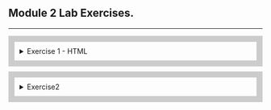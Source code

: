 ## Module 2 Lab Exercises.

---
<div style="border: 12px solid #ccc; padding: 10px; margin-bottom: 10px;">
  <details>
    <summary>Exercise 1 - HTML</summary>
    <ul>
      <!-- SECTION I -->
      <details>
        <summary>Template and Live Server</summary>
        <ul>
          <li>
            Open the src folder in VS code and take a look at the template HTML files.
          </li>
          <li>
            With index.html opened, start the Live Server extension by clicking the Go Live button in the bottom
            right-hand corner of VS Code.
          </li>
          <li>
            This should open http://127.0.0.1:5500/index.html in your browser.
            <ol>
              <li>
                Change the above URL to load the form.html page, and then click the Home link to go back to index.
              </li>
            </ol>
          </li>
        </ul>
        <img alt="Exercise 1 - Template and Live Server" src="/Lab Screenshots/Exercise1/Exercise1-1.gif">
      </details>
      <!-- SECTION II -->
      <details>
        <summary>HTML Elements - Metadata</summary>
        <ul>
          <li>
            Add a title using the HTML title tag.
          </li>
          <li>
            Add metatags using HTML
            <meta> tags for the following 5 items:
            <ul>
              <li>charset</li>
              <li>description</li>
              <li>keywords</li>
              <li>author</li>
              <li>viewport</li>
            </ul>
          </li>
        </ul>
        <img alt="Exercise 1 - HTML Elements - Metadata" src="/Lab Screenshots/Exercise1/Exercise1-2.png">
      </details>
      <!-- SECTION III -->
      <details>
        <summary>HTML Elements- div, span, p, pre, ul, li, ol, article</summary>
        <ul>
          <li>
            Add 3 divs next to each other at the beginning of the body section and put some distinctive content into
            each of the divs.
          </li>
          <li>
            Below the divs, add 3 spans next to each other and put some distinctive content into each span. Observe the
            difference between block and inline elements in the browser.
          </li>
          <li>
            Below, add p and pre tags into your HTML body using the below contents:
            <pre>
"&lt;p&gt;
p represents paragraph without preserving spacing
&lt;/p&gt;
&lt;pre&gt;
Text in a pre element
is displayed in a fixed-width
font, and it preserves
both spaces and
line breaks
&lt;/pre&gt;"
            </pre>
          </li>
          <li>
            Add an unordered list of 4 items to your page using ul and li tags.
          </li>
          <li>
            Add an ordered list of 3 items to your page using ol and li tags.
          </li>
          <li>
            Add a nested list of 2 items inside the last item of either the unordered or ordered list above.
          </li>
          <li>
            Wrap all the elements you've created so far with an article tag.
          </li>
          <li>
            Add a page headline - add an h1 tag above your article with any content, e.g. "My HTML learning journey".
          </li>
          <li>
            Add an article headline - add an h2 tag within the article tag with any content, e.g.
            "Learning elements - div, span, p, pre, ul, li, ol, article". Consider the difference between the page headline and article headline.
          </li>
        </ul>
        <img alt="Exercise 1 - HTML Elements - div, span, p, pre, ul, li, ol, article - 1" src="/Lab Screenshots/Exercise1/Exercise1-3-1,2,3,4,5,6,7,8,9-1.png">
        <img alt="Exercise 1 - HTML Elements - div, span, p, pre, ul, li, ol, article - 2" src="/Lab Screenshots/Exercise1/Exercise1-3-1,2,3,4,5,6,7,8,9-2.png">
      </details>
      <!-- SECTION IV -->
      <details>
        <summary>HTML elements - Tables - table, thead, tbody, tr, td, th</summary>
        <ul>
          <li>
            Start by adding another article below the first one, with a unique h2 tag inside this newly created article.
          </li>
          <li>
            Below, add p and pre tags into your HTML body using the below contents:
            <pre>
&lt;table&gt;
    &lt;thead&gt;
    &lt;tr&gt;
        &lt;th&gt;First header&lt;/th&gt;
        &lt;th&gt;Second header&lt;/th&gt;
    &lt;/tr&gt;
    &lt;/theah&gt;
    &lt;tbody&gt;
        &lt;tr&gt;
            &lt;td&gt;First cell - first row&lt;td&gt;
            &lt;td&gt;Second cell - first row&lt;td&gt;
        &lt;tr&gt;
    &lt;/tbody&gt;
&lt;/table&gt;
            </pre>
          </li>
          <li>
            Create another row by copying a tr tag, together with its children, below the first row.
          </li>
          <li>
            4.	By default, tables don't have any styles. Add basic styling by copying the code below to the head section of the page:
            <pre>
&lt;style&gt;
  table, th, td {
    border: 1px solid black;
  }
&lt;/style&gt;
            </pre>
          </li>
          <li>
            Add a third cell inside one of the rows. Observe how the table lost its shape.
          </li>
          <li>
            Each table row needs to account for the same amount of columns, and violating this rule will cause your table to lose shape. Fix the table by adding the missing td tag on the other row/s.
          </li>
          <li>
            Now the header is missing for the third column. Fix this by adding a colspan attribute to the first th tag to make it span two columns.
          </li>
          <li>
            Add a third row with 2 columns to the table and add a rowspan="2" attribute to one of the td tags on the second row, then observe what happens.
          </li>
        </ul>
        <img alt="Exercise 1 - tables - table, thead, tbody, tr, td, th - 1" src="/Lab Screenshots/Exercise1/Exercise1-4-1,2,3,4,5,6,7,8-1.png">
        <img alt="Exercise 1 - tables - table, thead, tbody, tr, td, th - 2" src="/Lab Screenshots/Exercise1/Exercise1-4-1,2,3,4,5,6,7,8-2.png">
      </details>
      <!-- SECTION V -->
      <details>
        <summary>HTML Elements - img, video, audio</summary>
        <ul>
          <li>
            Start by adding another article below the second one, with a unique h2 tag inside this newly created article.
          </li>
          <li>
            Add an image to your website using the code below. Add a value for the alt attribute, and experiment with using one, then both of the width and height attributes to change the size of the image.
            <pre>
&lt;img src="https://picsum.photos/400/400" alt="" /&gt;
            </pre>
          </li>
          <li>
            Add a second image using the html_lab_image.jpg file from the assets folder. Give it an alt attribute and make it appear the same size as the first image.
          </li>
          <li>
            Add a video using the example code below:
            <pre>
&lt;video controls width="250"&gt;
  &lt;source src="/assets/flower.webm" type="video/webm"&gt;
  Sorry, your browser doesn't support embedded videos.
&lt;/video&gt;
            </pre>
          </li>
          <li>
            Add an audio element using the example code below, then add a caption to it using figure and figcaption:
            <pre>
&lt;audio controls src="/assets/t-rex-roar.mp3"&gt;
  Your browser does not support the &lt;code&gt;audio&lt;/code&gt; element.
&lt;/audio&gt;
            </pre>
          </li>
          <li>
            Try removing the controls attribute and adding autoplay attribute to both audio and video tags. Observe the changes.
          </li>
        </ul>
        <img alt="Exercise 1 - HTML Elements - img, video, audio - 1" src="/Lab Screenshots/Exercise1/Exercise1-5-1,2,3,4,5,6-1.png">
        <img alt="Exercise 1 - HTML Elements - img, video, audio - 2" src="/Lab Screenshots/Exercise1/Exercise1-5-1,2,3,4,5,6-2.png">
      </details>
      <!-- SECTION VI -->
      <details>
        <summary>HTML Elements - Forms - form, input, label, select, option, button</summary>
        <ul>
          <li>
            Add a form using a &lt;form&gt; tag like this:
            <pre>
&lt;form method="POST" action="http://127.0.0.1:5500/form.html"&gt;
&lt;/form&gt;
            </pre>
          </li>
          <li>
            Inside the form, add 2 text inputs - one for inputting first name and the second one for inputting last name.
            <ol>
              <li>
                Remember to add a label for each input. 
              </li>
              <li>
                Wrap each input, together with its label, in a div to stack the inputs one below another. 
              </li>
            </ol>
          </li>
          <li>
            Add 3 radio buttons using &lt;input type="radio" ...&gt;, allowing the user to select their favourite coding language.
            <ol>
              <li>
                Remember to label the inputs and add name and value attributes. 
              </li>
              <li>
                Wrap the radio buttons in a div to separate them from the other form fields. 
              </li>
            </ol>
          </li>
          <li>
            Add 3 checkboxes using &lt;input type="checkbox" ...&gt;, allowing the user to select the types of vehicles they own.
            <ol>
              <li>
                Remember to label the inputs and add name and value attributes.
              </li>
              <li>
                Wrap the checkboxes in a div to separate them from the other form fields. 
              </li>
            </ol>
          </li>
          <li>
            Add a dropdown element to your form using &lt;select&gt; and &lt;option&gt; tags, allowing the user to choose the brand of car they own. 
            <ol>
              <li>
                Remember to label the dropdown and add a value attribute for each option.
              </li>
            </ol>
          </li>
          <li>
            Add a submit button at the end of the form:
              <pre>
&lt;button type="submit"&gt;Submit form&lt;/button&gt;
              </pre>
          </li>
        </ul>
        <img alt="Exercise 1 - HTML Elements - iForms - form, input, label, select, option, button - 1" src="/Lab Screenshots/Exercise1/Exercise1-6-1,2,3,4,5,6-1.png">
        <img alt="Exercise 1 - HTML Elements - iForms - form, input, label, select, option, button - 2" src="/Lab Screenshots/Exercise1/Exercise1-6-1,2,3,4,5,6-2.png">
      </details>
      <!-- SECTION VII -->
      <details>
        <summary>Adding a link from Home to Form page</summary>
        <ul>
          <li>
            Add another &lt;a&gt; element, linking to the form page, inside the &lt;nav&gt; tag in both index.html and form.html.
          </li>
          <li>
            Test your links by clicking them to navigate to both pages.
          </li>
        </ul>
        <img alt="Exercise 1 - Adding a link from Home to Form page - 1" src="/Lab Screenshots/Exercise1/Exercise1-7-1,2-1.png">
        <img alt="Exercise 1 - Adding a link from Home to Form page - 2" src="/Lab Screenshots/Exercise1/Exercise1-7-1,2-2.gif">
      </details>
      <!-- SECTION VIII -->
      <details>
        <summary>Inspecting the HTML</summary>
        <ul>
          <li>
            Use inspection tool – right click anywhere on the page and click ‘Inspect’.
          </li>
          <li>
            Select various elements on your website by clicking on them using the Elements tab of the Inspection tool. Observe how they are highlighted as you hover and click them.
          </li>
          <img alt="Exercise 1 - Inspecting the HTML - 1" src="/Lab Screenshots/Exercise1/Exercise1-8-1,2-1.gif">
          <li>
            Take a look at the CSS in the "Styles" subtab (under or right of the "Elements" tab) and try editing the CSS styles. For example you may try adding some of the following values:
            <pre>
margin: 20px; color: blue; font-size: 24px;
            </pre>
          </li>
          <img alt="Exercise 1 - Inspecting the HTML - 2" src="/Lab Screenshots/Exercise1/Exercise1-8-3-1.gif">
        </ul>
      </details>
    </ul>
  </details>
</div>


<div style="border: 12px solid #ccc; padding: 10px; margin-bottom: 10px;">
  <details>
    <summary>Exercise2</summary>

    I. Create a JSON object variable for a book. The book should have a title, description, author, and number of pages.
    * ![Screenshot of Exercise6-1](/Lab%20Screenshots/Exercise6/Exercise6-1.png)

  </details>
</div>
